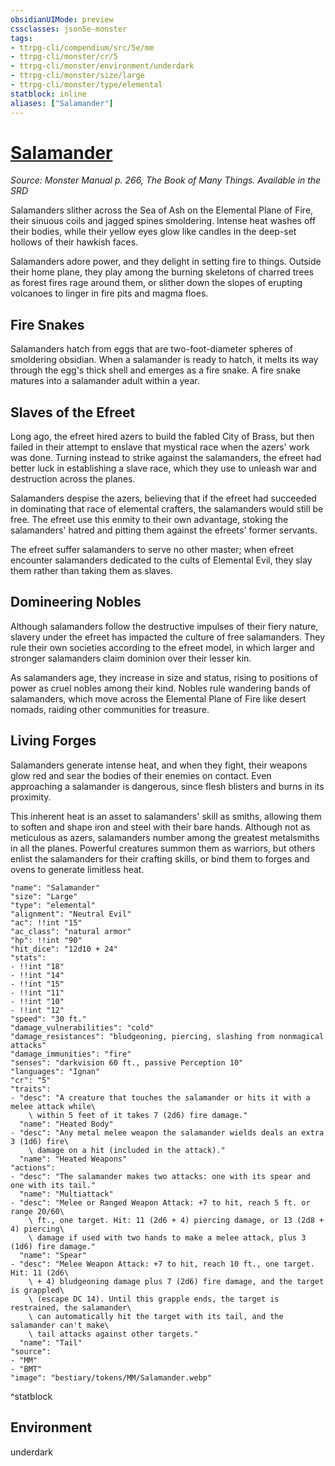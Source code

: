 ```yaml
---
obsidianUIMode: preview
cssclasses: json5e-monster
tags:
- ttrpg-cli/compendium/src/5e/mm
- ttrpg-cli/monster/cr/5
- ttrpg-cli/monster/environment/underdark
- ttrpg-cli/monster/size/large
- ttrpg-cli/monster/type/elemental
statblock: inline
aliases: ["Salamander"]
---
```

# [Salamander](3-Compendium\CLI\bestiary\elemental/salamander.md)
*Source: Monster Manual p. 266, The Book of Many Things. Available in the <span title='Systems Reference Document (5.1)'>SRD</span>*  

Salamanders slither across the Sea of Ash on the Elemental Plane of Fire, their sinuous coils and jagged spines smoldering. Intense heat washes off their bodies, while their yellow eyes glow like candles in the deep-set hollows of their hawkish faces.

Salamanders adore power, and they delight in setting fire to things. Outside their home plane, they play among the burning skeletons of charred trees as forest fires rage around them, or slither down the slopes of erupting volcanoes to linger in fire pits and magma floes.

## Fire Snakes

Salamanders hatch from eggs that are two-foot-diameter spheres of smoldering obsidian. When a salamander is ready to hatch, it melts its way through the egg's thick shell and emerges as a fire snake. A fire snake matures into a salamander adult within a year.

## Slaves of the Efreet

Long ago, the efreet hired azers to build the fabled City of Brass, but then failed in their attempt to enslave that mystical race when the azers' work was done. Turning instead to strike against the salamanders, the efreet had better luck in establishing a slave race, which they use to unleash war and destruction across the planes.

Salamanders despise the azers, believing that if the efreet had succeeded in dominating that race of elemental crafters, the salamanders would still be free. The efreet use this enmity to their own advantage, stoking the salamanders' hatred and pitting them against the efreets' former servants.

The efreet suffer salamanders to serve no other master; when efreet encounter salamanders dedicated to the cults of Elemental Evil, they slay them rather than taking them as slaves.

## Domineering Nobles

Although salamanders follow the destructive impulses of their fiery nature, slavery under the efreet has impacted the culture of free salamanders. They rule their own societies according to the efreet model, in which larger and stronger salamanders claim dominion over their lesser kin.

As salamanders age, they increase in size and status, rising to positions of power as cruel nobles among their kind. Nobles rule wandering bands of salamanders, which move across the Elemental Plane of Fire like desert nomads, raiding other communities for treasure.

## Living Forges

Salamanders generate intense heat, and when they fight, their weapons glow red and sear the bodies of their enemies on contact. Even approaching a salamander is dangerous, since flesh blisters and burns in its proximity.

This inherent heat is an asset to salamanders' skill as smiths, allowing them to soften and shape iron and steel with their bare hands. Although not as meticulous as azers, salamanders number among the greatest metalsmiths in all the planes. Powerful creatures summon them as warriors, but others enlist the salamanders for their crafting skills, or bind them to forges and ovens to generate limitless heat.

```statblock
"name": "Salamander"
"size": "Large"
"type": "elemental"
"alignment": "Neutral Evil"
"ac": !!int "15"
"ac_class": "natural armor"
"hp": !!int "90"
"hit_dice": "12d10 + 24"
"stats":
- !!int "18"
- !!int "14"
- !!int "15"
- !!int "11"
- !!int "10"
- !!int "12"
"speed": "30 ft."
"damage_vulnerabilities": "cold"
"damage_resistances": "bludgeoning, piercing, slashing from nonmagical attacks"
"damage_immunities": "fire"
"senses": "darkvision 60 ft., passive Perception 10"
"languages": "Ignan"
"cr": "5"
"traits":
- "desc": "A creature that touches the salamander or hits it with a melee attack while\
    \ within 5 feet of it takes 7 (2d6) fire damage."
  "name": "Heated Body"
- "desc": "Any metal melee weapon the salamander wields deals an extra 3 (1d6) fire\
    \ damage on a hit (included in the attack)."
  "name": "Heated Weapons"
"actions":
- "desc": "The salamander makes two attacks: one with its spear and one with its tail."
  "name": "Multiattack"
- "desc": "Melee or Ranged Weapon Attack: +7 to hit, reach 5 ft. or range 20/60\
    \ ft., one target. Hit: 11 (2d6 + 4) piercing damage, or 13 (2d8 + 4) piercing\
    \ damage if used with two hands to make a melee attack, plus 3 (1d6) fire damage."
  "name": "Spear"
- "desc": "Melee Weapon Attack: +7 to hit, reach 10 ft., one target. Hit: 11 (2d6\
    \ + 4) bludgeoning damage plus 7 (2d6) fire damage, and the target is grappled\
    \ (escape DC 14). Until this grapple ends, the target is restrained, the salamander\
    \ can automatically hit the target with its tail, and the salamander can't make\
    \ tail attacks against other targets."
  "name": "Tail"
"source":
- "MM"
- "BMT"
"image": "bestiary/tokens/MM/Salamander.webp"
```
^statblock

## Environment

underdark